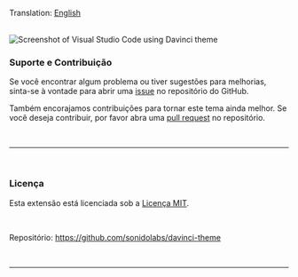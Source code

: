Translation: [English](./README.md)

<br>

<img src="imgs/README-PT-BR.png" alt="Screenshot of Visual Studio Code using Davinci theme" />

<br>

### Suporte e Contribuição

Se você encontrar algum problema ou tiver sugestões para melhorias, sinta-se à vontade para abrir uma [issue](https://github.com/sonidolabs/davinci-theme/issues) no repositório do GitHub.

Também encorajamos contribuições para tornar este tema ainda melhor. Se você deseja contribuir, por favor abra uma [pull request](https://github.com/sonidolabs/davinci-theme/pulls) no repositório.

<br>

---

<br>

### Licença

Esta extensão está licenciada sob a [Licença MIT](https://opensource.org/licenses/MIT).

<br>

Repositório: https://github.com/sonidolabs/davinci-theme

<br>

---